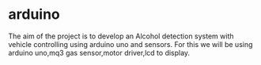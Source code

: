 # arduino
The aim of the project is to develop an Alcohol detection system with vehicle controlling using arduino uno and sensors.
For this we will be using arduino uno,mq3 gas sensor,motor driver,lcd to display.

